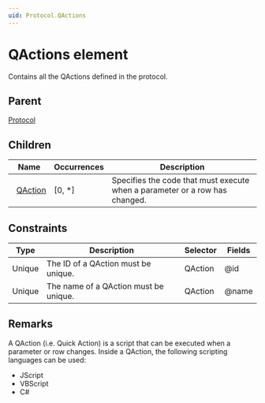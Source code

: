 ```yaml
---
uid: Protocol.QActions
---
```


# QActions element

Contains all the QActions defined in the protocol.

## Parent

[Protocol](xref:Protocol)

## Children

|Name|Occurrences|Description|
|--- |--- |--- |
|&nbsp;&nbsp;[QAction](xref:Protocol.QActions.QAction)|[0, *]|Specifies the code that must execute when a parameter or a row has changed.|

## Constraints

|Type|Description|Selector|Fields|
|--- |--- |--- |--- |
|Unique |The ID of a QAction must be unique. |QAction |@id |
|Unique |The name of a QAction must be unique. |QAction |@name |

## Remarks

A QAction (i.e. Quick Action) is a script that can be executed when a parameter or row changes. Inside a QAction, the following scripting languages can be used:

- JScript
- VBScript
- C#
